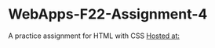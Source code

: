 # WebApps-F22-Assignment-4
A practice assignment for HTML with CSS
[Hosted at:](https://44-563-web-apps-f22.github.io/44563-webapps-assignment-4-maramdeepak/opera.html)
